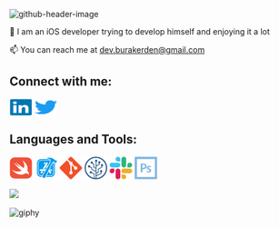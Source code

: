 


![github-header-image](https://user-images.githubusercontent.com/116464498/216531868-b787920d-6334-436f-8bde-ce0061ee382d.png)

🌱 I am an iOS developer trying to develop himself and enjoying it a lot

📫 You can reach me at dev.burakerden@gmail.com




## Connect with me:

<p align="left">
<a href="https://www.linkedin.com/in/burakerdenn/" target="blank"><img align="center" src="https://raw.githubusercontent.com/devicons/devicon/1119b9f84c0290e0f0b38982099a2bd027a48bf1/icons/linkedin/linkedin-original.svg" alt="" height="30" width="40" /></a>
<a href="https://twitter.com/burrakerden" target="blank"><img align="center" src="https://raw.githubusercontent.com/devicons/devicon/1119b9f84c0290e0f0b38982099a2bd027a48bf1/icons/twitter/twitter-original.svg" alt="" height="30" width="40" /></a>
</p>


## Languages and Tools:

<p align="left">
<img src="https://raw.githubusercontent.com/devicons/devicon/1119b9f84c0290e0f0b38982099a2bd027a48bf1/icons/swift/swift-original.svg" alt="c" width="40" height="40"/>
<img src="https://raw.githubusercontent.com/devicons/devicon/1119b9f84c0290e0f0b38982099a2bd027a48bf1/icons/xcode/xcode-plain.svg" alt="c" width="40" height="40"/> 
<img src="https://raw.githubusercontent.com/devicons/devicon/1119b9f84c0290e0f0b38982099a2bd027a48bf1/icons/git/git-original.svg" alt="c" width="40" height="40"/>
<img src="https://raw.githubusercontent.com/devicons/devicon/1119b9f84c0290e0f0b38982099a2bd027a48bf1/icons/sourcetree/sourcetree-original.svg" alt="c" width="40" height="40"/>
<img src="https://raw.githubusercontent.com/devicons/devicon/1119b9f84c0290e0f0b38982099a2bd027a48bf1/icons/slack/slack-original.svg" alt="c" width="40" height="40"/>
<img src="https://raw.githubusercontent.com/devicons/devicon/1119b9f84c0290e0f0b38982099a2bd027a48bf1/icons/photoshop/photoshop-line.svg" alt="c" width="40" height="40"/>

![](https://komarev.com/ghpvc/?username=burrakerden&color=orange)

![giphy](https://user-images.githubusercontent.com/116464498/216533536-28c7dd93-3fd6-4fa7-a873-f5c0676fdb15.gif)


<!--
**burrakerden/burrakerden** is a ✨ _special_ ✨ repository because its `README.md` (this file) appears on your GitHub profile.

Here are some ideas to get you started:

- 🔭 I’m currently working on ...
- 🌱 I’m currently learning ...
- 👯 I’m looking to collaborate on ...
- 🤔 I’m looking for help with ...
- 💬 Ask me about ...
- 📫 How to reach me: ...
- 😄 Pronouns: ...
- ⚡ Fun fact: ...
-->
